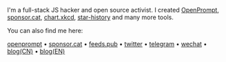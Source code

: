 I'm a full-stack JS hacker and open source activist. I created [OpenPrompt](https://openprompt.co), [sponsor.cat](https://sponsor.cat), [chart.xkcd](https://github.com/timqian/chart.xkcd), [star-history](https://star-history.com) and many more tools.

You can also find me here:

[openprompt](https://openprompt.co/tim) • [sponsor.cat](https://sponsor.cat/timqian.eth) • [feeds.pub](https://feeds.pub/timqian) • [twitter](https://twitter.com/tim_qian) • [telegram](https://t.me/timqian) • [wechat](https://i.v2ex.co/1U6OSqswl.jpeg) • [blog(CN)](https://blog.t9t.io) • [blog(EN)](https://timqian.com/blog)


<!--
**timqian/timqian** is a ✨ _special_ ✨ repository because its `README.md` (this file) appears on your GitHub profile.

Here are some ideas to get you started:

- 🔭 I’m currently working on ...
- 🌱 I’m currently learning ...
- 👯 I’m looking to collaborate on ...
- 🤔 I’m looking for help with ...
- 💬 Ask me about ...
- 📫 How to reach me: ...
- 😄 Pronouns: ...
- ⚡ Fun fact: ...
-->
